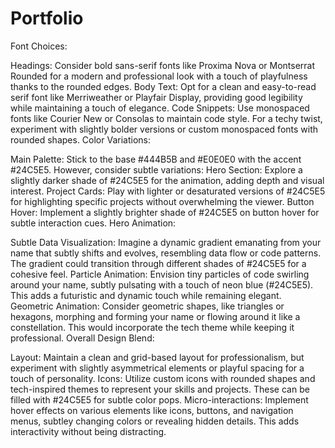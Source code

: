 # Portfolio



Font Choices:

Headings: Consider bold sans-serif fonts like Proxima Nova or Montserrat Rounded for a modern and professional look with a touch of playfulness thanks to the rounded edges.
Body Text: Opt for a clean and easy-to-read serif font like Merriweather or Playfair Display, providing good legibility while maintaining a touch of elegance.
Code Snippets: Use monospaced fonts like Courier New or Consolas to maintain code style. For a techy twist, experiment with slightly bolder versions or custom monospaced fonts with rounded shapes.
Color Variations:

Main Palette: Stick to the base #444B5B and #E0E0E0 with the accent #24C5E5. However, consider subtle variations:
Hero Section: Explore a slightly darker shade of #24C5E5 for the animation, adding depth and visual interest.
Project Cards: Play with lighter or desaturated versions of #24C5E5 for highlighting specific projects without overwhelming the viewer.
Button Hover: Implement a slightly brighter shade of #24C5E5 on button hover for subtle interaction cues.
Hero Animation:

Subtle Data Visualization: Imagine a dynamic gradient emanating from your name that subtly shifts and evolves, resembling data flow or code patterns. The gradient could transition through different shades of #24C5E5 for a cohesive feel.
Particle Animation: Envision tiny particles of code swirling around your name, subtly pulsating with a touch of neon blue (#24C5E5). This adds a futuristic and dynamic touch while remaining elegant.
Geometric Animation: Consider geometric shapes, like triangles or hexagons, morphing and forming your name or flowing around it like a constellation. This would incorporate the tech theme while keeping it professional.
Overall Design Blend:

Layout: Maintain a clean and grid-based layout for professionalism, but experiment with slightly asymmetrical elements or playful spacing for a touch of personality.
Icons: Utilize custom icons with rounded shapes and tech-inspired themes to represent your skills and projects. These can be filled with #24C5E5 for subtle color pops.
Micro-interactions: Implement hover effects on various elements like icons, buttons, and navigation menus, subtley changing colors or revealing hidden details. This adds interactivity without being distracting.
